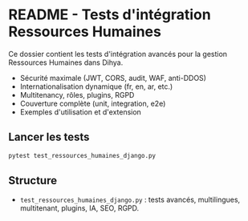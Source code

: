 # README - Tests d'intégration Ressources Humaines

Ce dossier contient les tests d'intégration avancés pour la gestion Ressources Humaines dans Dihya.

- Sécurité maximale (JWT, CORS, audit, WAF, anti-DDOS)
- Internationalisation dynamique (fr, en, ar, etc.)
- Multitenancy, rôles, plugins, RGPD
- Couverture complète (unit, integration, e2e)
- Exemples d'utilisation et d'extension

## Lancer les tests

```bash
pytest test_ressources_humaines_django.py
```

## Structure
- `test_ressources_humaines_django.py` : tests avancés, multilingues, multitenant, plugins, IA, SEO, RGPD.
